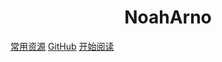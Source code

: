 <h1 align="center">NoahArno</h1>

[常用资源]()
[GitHub](https://gitee.com/NoahArno)
[开始阅读](./ReADME.md)

